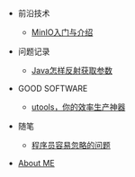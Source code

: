 
* 前沿技术

  * [ MinIO入门与介绍](./docs/a-1MinIO入门及介绍.md)
* 问题记录

  * [Java怎样反射获取参数](./docs/b-1Java反射获取参数.md)
* GOOD SOFTWARE

  * [utools，你的效率生产神器](./docs/c-1效率神器utools.md)
* 随笔

  * [程序员容易忽略的问题](./docs/d-1程序员容易忽视的问题.md)
* [About ME](./docs/about_me.md)

